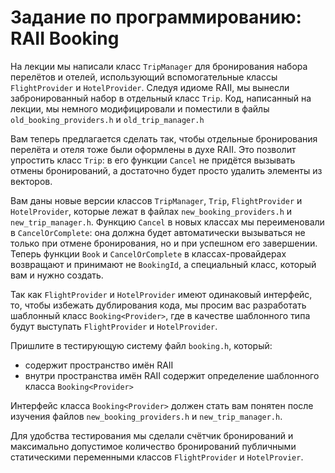 # Задание по программированию: RAII Booking
На лекции мы написали класс `TripManager` для бронирования набора перелётов и отелей, использующий вспомогательные классы `FlightProvider` и `HotelProvider`. Следуя идиоме RAII, мы вынесли забронированный набор в отдельный класс `Trip`. Код, написанный на лекции, мы немного модифицировали и поместили в файлы `old_booking_providers.h` и `old_trip_manager.h`

Вам теперь предлагается сделать так, чтобы отдельные бронирования перелёта и отеля тоже были оформлены в духе RAII. Это позволит упростить класс `Trip`: в его функции `Cancel` не придётся вызывать отмены бронирований, а достаточно будет просто удалить элементы из векторов.

Вам даны новые версии классов `TripManager`, `Trip`, `FlightProvider` и `HotelProvider`, которые лежат в файлах `new_booking_providers.h` и `new_trip_manager.h`. Функцию `Cancel` в новых классах мы переименовали в `CancelOrComplete`: она должна будет автоматически вызываться не только при отмене бронирования, но и при успешном его завершении. Теперь функции `Book` и `CancelOrComplete` в классах-провайдерах возвращают и принимают не `BookingId`, а специальный класс, который вам и нужно создать.

Так как `FlightProvider` и `HotelProvider` имеют одинаковый интерфейс, то, чтобы избежать дублирования кода, мы просим вас разработать шаблонный класс `Booking<Provider>`, где в качестве шаблонного типа будут выступать `FlightProvider` и `HotelProvider`.

Пришлите в тестирующую систему файл `booking.h`, который:
* содержит пространство имён RAII
* внутри пространства имён RAII содержит определение шаблонного класса `Booking<Provider>`

Интерфейс класса `Booking<Provider>` должен стать вам понятен после изучения файлов `new_booking_providers.h` и `new_trip_manager.h`.

Для удобства тестирования мы сделали счётчик бронирований и максимально допустимое количество бронирований публичными статическими переменными классов `FlightProvider` и `HotelProvier`.
